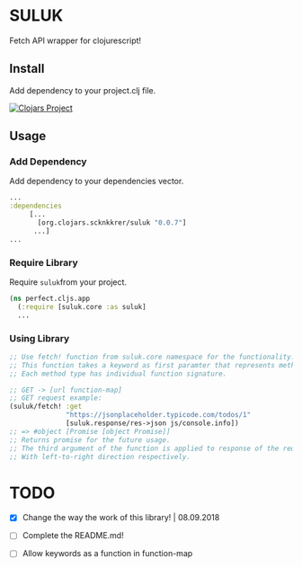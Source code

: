 # SULUK
Fetch API wrapper for clojurescript!

## Install
Add dependency to your project.clj file.

[![Clojars Project](https://img.shields.io/clojars/v/org.clojars.scknkkrer/suluk.svg)](https://clojars.org/org.clojars.scknkkrer/suluk)

## Usage

### Add Dependency
Add dependency to your dependencies vector.

```clojure
...
:dependencies
     [...
       [org.clojars.scknkkrer/suluk "0.0.7"]
      ...]
...

```

### Require Library
Require ```suluk```from your project.

```clojure
(ns perfect.cljs.app
  (:require [suluk.core :as suluk]
  ...
```

### Using Library
```clojure
;; Use fetch! function from suluk.core namespace for the functionality.
;; This function takes a keyword as first paramter that represents method of your request.
;; Each method type has individual function signature.

;; GET -> [url function-map]
;; GET request example:
(suluk/fetch! :get
              "https://jsonplaceholder.typicode.com/todos/1"
              [suluk.response/res->json js/console.info])
;; => #object [Promise [object Promise]]
;; Returns promise for the future usage.
;; The third argument of the function is applied to response of the request,
;; With left-to-right direction respectively. 
```


# TODO

- [x] Change the way the work of this library! | 08.09.2018

- [ ] Complete the README.md!
- [ ] Allow keywords as a function in function-map
